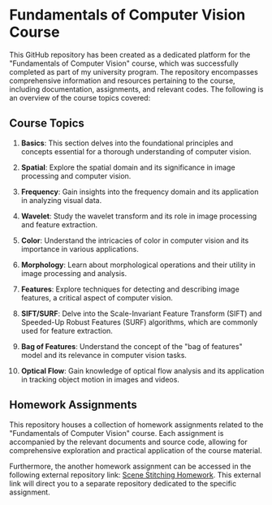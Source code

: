 ﻿# Fundamentals of Computer Vision Course

This GitHub repository has been created as a dedicated platform for the "Fundamentals of Computer Vision" course, which was successfully completed as part of my university program. The repository encompasses comprehensive information and resources pertaining to the course, including documentation, assignments, and relevant codes. The following is an overview of the course topics covered:

## Course Topics

1. **Basics**: This section delves into the foundational principles and concepts essential for a thorough understanding of computer vision.

2. **Spatial**: Explore the spatial domain and its significance in image processing and computer vision.

3. **Frequency**: Gain insights into the frequency domain and its application in analyzing visual data.

4. **Wavelet**: Study the wavelet transform and its role in image processing and feature extraction.

5. **Color**: Understand the intricacies of color in computer vision and its importance in various applications.

6. **Morphology**: Learn about morphological operations and their utility in image processing and analysis.

7. **Features**: Explore techniques for detecting and describing image features, a critical aspect of computer vision.

8. **SIFT/SURF**: Delve into the Scale-Invariant Feature Transform (SIFT) and Speeded-Up Robust Features (SURF) algorithms, which are commonly used for feature extraction.

9. **Bag of Features**: Understand the concept of the "bag of features" model and its relevance in computer vision tasks.

10. **Optical Flow**: Gain knowledge of optical flow analysis and its application in tracking object motion in images and videos.

## Homework Assignments

This repository houses a collection of homework assignments related to the "Fundamentals of Computer Vision" course. Each assignment is accompanied by the relevant documents and source code, allowing for comprehensive exploration and practical application of the course material.

Furthermore, the another homework assignment can be accessed in the following external repository link: [Scene Stitching Homework](https://github.com/kimia-mahdinezhad/Scene-Stitching). This external link will direct you to a separate repository dedicated to the specific assignment.
